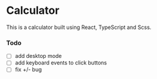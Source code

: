# Calculator

This is a calculator built using React, TypeScript and Scss.

### Todo

- [ ] add desktop mode
- [ ] add keyboard events to click buttons
- [ ] fix +/- bug
